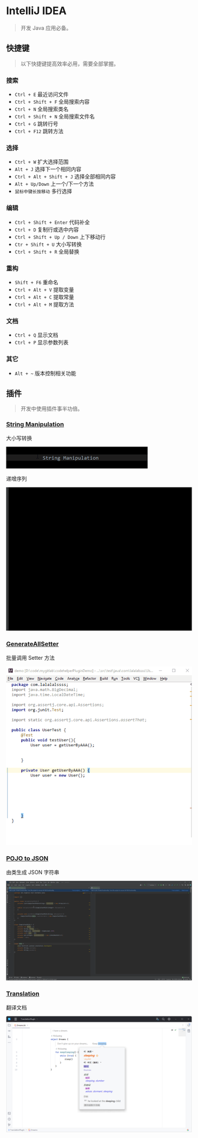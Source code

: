 # IntelliJ IDEA

> 开发 Java 应用必备。

## 快捷键

> 以下快捷键提高效率必用，需要全部掌握。

### 搜索

- `Ctrl + E` 最近访问文件
- `Ctrl + Shift + F` 全局搜索内容
- `Ctrl + N` 全局搜索类名
- `Ctrl + Shift + N` 全局搜索文件名
- `Ctrl + G` 跳转行号
- `Ctrl + F12` 跳转方法

### 选择

- `Ctrl + W` 扩大选择范围
- `Alt + J` 选择下一个相同内容
- `Ctrl + Alt + Shift + J` 选择全部相同内容
- `Alt + Up/Down` 上一个/下一个方法
- `鼠标中键长按移动` 多行选择

### 编辑

- `Ctrl + Shift + Enter` 代码补全
- `Ctrl + D` 复制行或选中内容
- `Ctrl + Shift + Up / Down` 上下移动行
- `Ctr + Shift + U` 大小写转换
- `Ctrl + Shift + R` 全局替换

### 重构

- `Shift + F6` 重命名
- `Ctrl + Alt + V` 提取变量
- `Ctrl + Alt + C` 提取常量
- `Ctrl + Alt + M` 提取方法

### 文档

- `Ctrl + Q` 显示文档
- `Ctrl + P` 显示参数列表

### 其它

- `Alt + ~` 版本控制相关功能

## 插件

> 开发中使用插件事半功倍。

### [String Manipulation](https://plugins.jetbrains.com/plugin/2162-string-manipulation)

大小写转换

![intellij-idea-1.gif](images/intellij-idea-1.gif)

递增序列

![intellij-idea-2.gif](images/intellij-idea-2.gif)

### [GenerateAllSetter](https://plugins.jetbrains.com/plugin/9360-generateallsetter)

批量调用 Setter 方法

![intellij-idea-3.gif](images/intellij-idea-3.gif)

### [POJO to JSON](https://plugins.jetbrains.com/plugin/12066-pojo-to-json)

由类生成 JSON 字符串

![intellij-idea-4.gif](images/intellij-idea-4.gif)

### [Translation](https://plugins.jetbrains.com/plugin/8579-translation)

翻译文档

![intellij-idea-5.png](images/intellij-idea-5.png)
